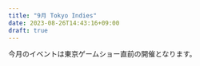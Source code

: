 ```yaml
---
title: "9月 Tokyo Indies"
date: 2023-08-26T14:43:16+09:00
draft: true
---
```


今月のイベントは東京ゲームショー直前の開催となります。
